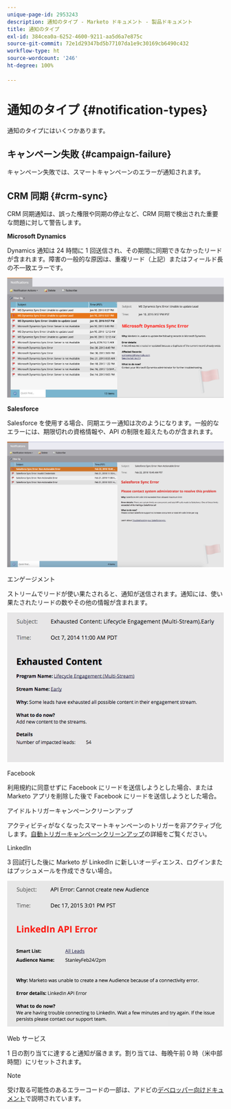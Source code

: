 ```yaml
---
unique-page-id: 2953243
description: 通知のタイプ - Marketo ドキュメント - 製品ドキュメント
title: 通知のタイプ
exl-id: 384cea0a-6252-4600-9211-aa5d6a7e875c
source-git-commit: 72e1d29347bd5b77107da1e9c30169cb6490c432
workflow-type: ht
source-wordcount: '246'
ht-degree: 100%

---
```


# 通知のタイプ {#notification-types}

通知のタイプにはいくつかあります。

## キャンペーン失敗  {#campaign-failure}

キャンペーン失敗では、スマートキャンペーンのエラーが通知されます。

## CRM 同期 {#crm-sync}

CRM 同期通知は、誤った権限や同期の停止など、CRM 同期で検出された重要な問題に対して警告します。

**Microsoft Dynamics**

Dynamics 通知は 24 時間に 1 回送信され、その期間に同期できなかったリードが含まれます。障害の一般的な原因は、重複リード（上記）またはフィールド長の不一致エラーです。

![](assets/image2016-1-20-11-3a19-3a58.png)

**Salesforce**

Salesforce を使用する場合、同期エラー通知は次のようになります。一般的なエラーには、期限切れの資格情報や、API の制限を超えたものが含まれます。

![](assets/salesforcesyncerror.png)

エンゲージメント

ストリームでリードが使い果たされると、通知が送信されます。通知には、使い果たされたリードの数やその他の情報が含まれます。

![](assets/image2014-10-14-10-3a57-3a9.png)

Facebook

利用規約に同意せずに Facebook にリードを送信しようとした場合、または Marketo アプリを削除した後で Facebook にリードを送信しようとした場合。

アイドルトリガーキャンペーンクリーンアップ

アクティビティがなくなったスマートキャンペーンのトリガーを非アクティブ化します。[自動トリガーキャンペーンクリーンアップ](/help/marketo/product-docs/core-marketo-concepts/smart-campaigns/using-smart-campaigns/automatic-trigger-campaign-cleanup.md)の詳細をご覧ください。

LinkedIn

3 回試行した後に Marketo が LinkedIn に新しいオーディエンス、ログインまたはプッシュメールを作成できない場合。

![](assets/linkedin.png)

Web サービス

1 日の割り当てに達すると通知が届きます。割り当ては、毎晩午前 0 時（米中部時間）にリセットされます。

>[!NOTE]
>
>受け取る可能性のあるエラーコードの一部は、アドビの[デベロッパー向けドキュメント](https://developers.marketo.com/rest-api/error-codes/#response_level_error_codes)で説明されています。
